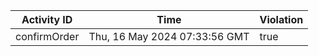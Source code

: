 | Activity ID | Time | Violation |
| --- | --- | --- |
| confirmOrder | Thu, 16 May 2024 07:33:56 GMT | true |